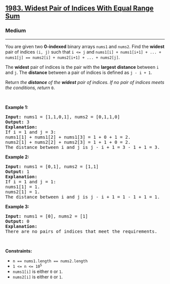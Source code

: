<h2><a href="https://leetcode.com/problems/widest-pair-of-indices-with-equal-range-sum/">1983. Widest Pair of Indices With Equal Range Sum</a></h2><h3>Medium</h3><hr><div><p>You are given two <strong>0-indexed</strong> binary arrays <code>nums1</code> and <code>nums2</code>. Find the <strong>widest</strong> pair of indices <code>(i, j)</code> such that <code>i &lt;= j</code> and <code>nums1[i] + nums1[i+1] + ... + nums1[j] == nums2[i] + nums2[i+1] + ... + nums2[j]</code>.</p>

<p>The <strong>widest</strong> pair of indices is the pair with the <strong>largest</strong> <strong>distance</strong> between <code>i</code> and <code>j</code>. The <strong>distance</strong> between a pair of indices is defined as <code>j - i + 1</code>.</p>

<p>Return <em>the <strong>distance</strong> of the <strong>widest</strong> pair of indices. If no pair of indices meets the conditions, return </em><code>0</code>.</p>

<p>&nbsp;</p>
<p><strong class="example">Example 1:</strong></p>

<pre style="position: relative;"><strong>Input:</strong> nums1 = [1,1,0,1], nums2 = [0,1,1,0]
<strong>Output:</strong> 3
<strong>Explanation:</strong>
If i = 1 and j = 3:
nums1[1] + nums1[2] + nums1[3] = 1 + 0 + 1 = 2.
nums2[1] + nums2[2] + nums2[3] = 1 + 1 + 0 = 2.
The distance between i and j is j - i + 1 = 3 - 1 + 1 = 3.
<div class="open_grepper_editor" title="Edit &amp; Save To Grepper"></div></pre>

<p><strong class="example">Example 2:</strong></p>

<pre style="position: relative;"><strong>Input:</strong> nums1 = [0,1], nums2 = [1,1]
<strong>Output:</strong> 1
<strong>Explanation:</strong>
If i = 1 and j = 1:
nums1[1] = 1.
nums2[1] = 1.
The distance between i and j is j - i + 1 = 1 - 1 + 1 = 1.
<div class="open_grepper_editor" title="Edit &amp; Save To Grepper"></div></pre>

<p><strong class="example">Example 3:</strong></p>

<pre style="position: relative;"><strong>Input:</strong> nums1 = [0], nums2 = [1]
<strong>Output:</strong> 0
<strong>Explanation:</strong>
There are no pairs of indices that meet the requirements.
<div class="open_grepper_editor" title="Edit &amp; Save To Grepper"></div></pre>

<p>&nbsp;</p>
<p><strong>Constraints:</strong></p>

<ul>
	<li><code>n == nums1.length == nums2.length</code></li>
	<li><code>1 &lt;= n &lt;= 10<sup>5</sup></code></li>
	<li><code>nums1[i]</code> is either <code>0</code> or <code>1</code>.</li>
	<li><code>nums2[i]</code> is either <code>0</code> or <code>1</code>.</li>
</ul>
</div>